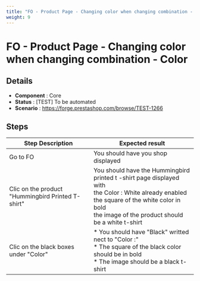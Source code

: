 ```yaml
---
title: "FO - Product Page - Changing color when changing combination - Color"
weight: 9
---
```


# FO - Product Page - Changing color when changing combination - Color
## Details
* **Component** : Core
* **Status** : [TEST] To be automated
* **Scenario** : https://forge.prestashop.com/browse/TEST-1266

## Steps
| Step Description | Expected result |
| ----- | ----- |
| Go to FO | You should have you shop displayed |
| Clic on the product "Hummingbird Printed T-shirt" | You should have the Hummingbird printed t -shirt page displayed with <br>the Color : White already enabled <br>the square of the white color in bold<br>the image of the product should be a white t-shirt |
| Clic on the black boxes under "Color" | * You should have "Black" writted nect to "Color :" <br> * The square of the black color should be in bold <br> * The image should be a black t-shirt |
